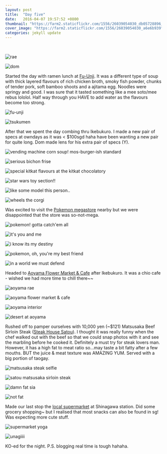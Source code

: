 ```yaml
---
layout: post
title:  "Day five"
date:   2016-04-07 19:57:52 +0800
thumbnail: "https://farm2.staticflickr.com/1556/26039054030_db05728896_z_d.jpg"
cover_image: "https://farm2.staticflickr.com/1556/26039054030_a6e6b939fa_k_d.jpg"
categories: jekyll update
---
```


<div>&nbsp;</div>

![rae](https://farm2.staticflickr.com/1532/26311936745_2e10a285ec_k_d.jpg)

![dom](https://farm2.staticflickr.com/1499/25707059984_36c09f95bd_k_d.jpg)

Started the day with ramen lunch at [Fu-Unji]. It was a different type of soup with thick layered flavours of rich chicken broth, smoky fish powder, chunks of tender pork, soft bamboo shoots and a ajitama egg. Noodles were springy and good. I was sure that it tasted something like a mee soto/mee rebus lololol. Half way through you HAVE to add water as the flavours become too strong.

![fu-unji](https://farm2.staticflickr.com/1490/26039051850_446daa11fe_k_d.jpg)

![tsukumen](https://farm2.staticflickr.com/1628/25707059124_832e936471_k_d.jpg)

After that we spent the day combing thru Ikebukuro. I made a new pair of specs at owndays as it was < $100sgd haha have been wanting a new pair for quite long. Dom made lens for his extra pair of specs (Y).

![vending machine corn soup! mos-burger-ish standard](https://farm2.staticflickr.com/1528/26245685201_0c06577e50_k_d.jpg)

![serious bichon frise](https://farm2.staticflickr.com/1518/25707065004_23b6a1ebaf_k_d.jpg)

![special kitkat flavours at the kitkat chocolatory](https://farm2.staticflickr.com/1642/25709184823_cb6bdfe855_k_d.jpg)

![star wars toy section!!](https://farm2.staticflickr.com/1574/26219512932_0be7fe88fe_k_d.jpg)

![like some model this person..](https://farm2.staticflickr.com/1577/26245679061_b19f834d43_k_d.jpg)

![wheels the corgi](https://farm2.staticflickr.com/1716/26219511022_3da4467883_k_d.jpg)

Was excited to visit the [Pokemon megastore] nearby but we were disappointed that the store was so-not-mega. 

![pokemon! gotta catch'em all](https://farm2.staticflickr.com/1529/26245684271_11381c1339_k_d.jpg)

![it's you and me](https://farm2.staticflickr.com/1514/26039055290_2a68f1ac4c_k_d.jpg)

![i know its my destiny](https://farm2.staticflickr.com/1496/25709176853_42f5dbc0cb_k_d.jpg)

![pokemon, oh, you're my best friend](https://farm2.staticflickr.com/1492/25707062174_d32bb1cc04_k_d.jpg)

![in a world we must defend](https://farm2.staticflickr.com/1442/25709180953_829862d31b_k_d.jpg)

Headed to [Aoyama Flower Market & Cafe] after Ikebukuro. It was a chio cafe - wished we had more time to chill there~~

![aoyama rae](https://farm2.staticflickr.com/1668/25709175873_d29422ef95_k_d.jpg)

![aoyama flower market & cafe](https://farm2.staticflickr.com/1556/26039054030_a6e6b939fa_k_d.jpg)

![aoyama interior](https://farm2.staticflickr.com/1648/26219510702_3977698795_k_d.jpg)

![desert at aoyama](https://farm2.staticflickr.com/1503/26039052570_7763b4f24b_k_d.jpg)

Rushed off to pamper ourselves with 10,000 yen (~$121) Matsusaka Beef Sirloin Steak ([Steak House Satou]). I thought it was really funny when the chef walked out with the beef so that we could snap photos with it and see the marbling before he cooked it. Definitely a must try for steak lovers man. However, it has a high fat to meat ratio so...may taste a bit fatty after a few mouths. BUT the juice & meat texture was AMAZING YUM. Served with a big portion of taogay.

![matsusaka steak selfie](https://farm2.staticflickr.com/1652/26285968756_66b0bdd8f2_z_d.jpg)

![satou matsusaka sirloin steak](https://farm2.staticflickr.com/1672/26245675561_4741f81670_k_d.jpg)

![damn fat sia](https://farm2.staticflickr.com/1523/26245673331_bf80803dcf_k_d.jpg)

![not fat](https://farm2.staticflickr.com/1661/25709174273_1edb98b97b_k_d.jpg)

Made our last stop the [local supermarket] at Shinagawa station. Did some grocery shopping~ but I realised that most snacks can also be found in sg! Was expecting more cute stuff.

![supermarket yoga](https://farm2.staticflickr.com/1592/26311923195_cad764ad89_k_d.jpg)

![unagiiii](https://farm2.staticflickr.com/1592/25707053324_12d4e84c54_k_d.jpg)

KO-ed for the night. P.S. blogging real time is tough hahaha.

[Fu-unji]: https://www.tripadvisor.com/Restaurant_Review-g1066456-d1679642-Reviews-Fuunji-Shibuya_Tokyo_Tokyo_Prefecture_Kanto.html

[Steak House Satou]: https://www.tripadvisor.com/Restaurant_Review-g1060900-d1706042-Reviews-Steak_House_Satou-Musashino_Tokyo_Prefecture_Kanto.html

[local supermarket]: http://www.itoyokado.co.jp/special/global/en/shops/oimachi.html

[Pokemon megastore]: https://www.tripadvisor.com/Attraction_Review-g1066451-d7834870-Reviews-Pokemon_Mega_Center_Tokyo-Minato_Tokyo_Tokyo_Prefecture_Kanto.html

[Aoyama Flower Market & Cafe]: https://www.tripadvisor.com/Restaurant_Review-g1066456-d2496563-Reviews-Aoyama_Flower_Market_Tea_House-Shibuya_Tokyo_Tokyo_Prefecture_Kanto.html